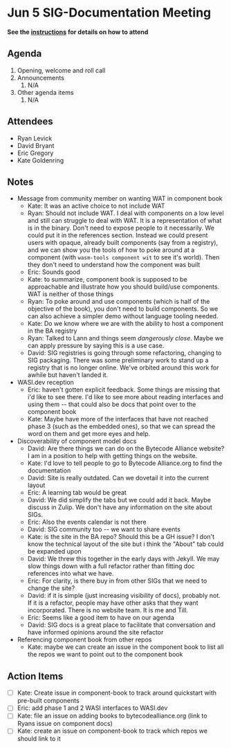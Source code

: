 # Jun 5 SIG-Documentation Meeting

**See the [instructions](../README.md) for details on how to attend**

## Agenda

1. Opening, welcome and roll call
1. Announcements
    1. N/A
1. Other agenda items
    1. N/A

## Attendees

* Ryan Levick
* David Bryant
* Eric Gregory
* Kate Goldenring

## Notes

* Message from community member on wanting WAT in component book
  * Kate: It was an active choice to not include WAT
  * Ryan: Should not include WAT. I deal with components on a low level and still can struggle to deal with WAT. It is a representation of what is in the binary. Don't need to expose people to it necessarily. We could put it in the references section. Instead we could present users with opaque, already built components (say from a registry), and we can show you the tools of how to poke around at a component (with `wasm-tools component wit` to see it's world). Then they don't need to understand how the component was built
  * Eric: Sounds good
  * Kate: to summarize, component book is supposed to be approachable and illustrate how you should build/use components. WAT is neither of those things
  * Ryan: To poke around and use components (which is half of the objective of the book), you don't need to build components. So we can also achieve a simpler demo without language tooling needed.
  * Kate: Do we know where we are with the ability to host a component in the BA registry
  * Ryan: Talked to Lann and things seem *dangerously close*. Maybe we can apply pressure by saying this is a use case.
  * David: SIG registries is going through some refactoring, changing to SIG packaging. There was some preliminary work to stand up a registry that is no longer online. We've orbited around this work for awhile but haven't landed it.
* WASI.dev reception
  * Eric: haven't gotten explicit feedback. Some things are missing that i'd like to see there. I'd like to see more about reading interfaces and using them -- that could also be docs that point over to the component book
  * Kate: Maybe have more of the interfaces that have not reached phase 3 (such as the embedded ones), so that we can spread the word on them and get more eyes and help.
* Discoverability of component model docs
  * David: Are there things we can do on the Bytecode Alliance website? I am in a position to help with getting things on the website.
  * Kate: I'd love to tell people to go to Bytecode Alliance.org to find the documentation
  * David: Site is really outdated. Can we dovetail it into the current layout
  * Eric: A learning tab would be great
  * David: We did simplify the tabs but we could add it back. Maybe discuss in Zulip. We don't have any information on the site about SIGs.
  * Eric: Also the events calendar is not there
  * David: SIG community too -- we want to share events
  * Kate: is the site in the BA repo? Should this be a GH issue? I don't know the technical layout of the site but i think the "About" tab could be expanded upon
  * David: We threw this together in the early days with Jekyll. We may slow things down with a full refactor rather than fitting doc references into what we have.
  * Eric: For clarity, is there buy in from other SIGs that we need to change the site?
  * David: if it is simple (just increasing visibility of docs), probably not. If it is a refactor, people may have other asks that they want incorporated. There is no website team. It is me and Till.
  * Eric: Seems like a good item to have on our agenda
  * David: SIG docs is a great place to facilitate that conversation and have informed opinions around the site refactor
* Referencing component book from other repos
  * Kate: maybe we can create an issue in the component book to list all the repos we want to point out to the component book


## Action Items

* [ ] Kate: Create issue in component-book to track around quickstart with pre-built components
* [ ] Eric: add phase 1 and 2 WASI interfaces to WASI.dev
* [ ] Kate: file an issue on adding books to bytecodealliance.org (link to Ryans issue on component docs)
* [ ] Kate: create an issue on component-book to track which repos we should link to it
